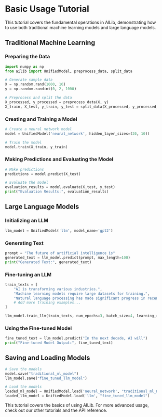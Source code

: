 # Basic Usage Tutorial

This tutorial covers the fundamental operations in AILib, demonstrating how to use both traditional machine learning models and large language models.

## Traditional Machine Learning

### Preparing the Data

```python
import numpy as np
from ailib import UnifiedModel, preprocess_data, split_data

# Generate sample data
X = np.random.rand(1000, 10)
y = np.random.randint(0, 2, 1000)

# Preprocess and split the data
X_processed, y_processed = preprocess_data(X, y)
X_train, X_test, y_train, y_test = split_data(X_processed, y_processed, test_size=0.2)
```

### Creating and Training a Model

```python
# Create a neural network model
model = UnifiedModel('neural_network', hidden_layer_sizes=(20, 10))

# Train the model
model.train(X_train, y_train)
```

### Making Predictions and Evaluating the Model

```python
# Make predictions
predictions = model.predict(X_test)

# Evaluate the model
evaluation_results = model.evaluate(X_test, y_test)
print("Evaluation Results:", evaluation_results)
```

## Large Language Models

### Initializing an LLM

```python
llm_model = UnifiedModel('llm', model_name='gpt2')
```

### Generating Text

```python
prompt = "The future of artificial intelligence is"
generated_text = llm_model.predict(prompt, max_length=100)
print("Generated Text:", generated_text)
```

### Fine-tuning an LLM

```python
train_texts = [
    "AI is transforming various industries.",
    "Machine learning models require large datasets for training.",
    "Natural language processing has made significant progress in recent years.",
    # Add more training examples...
]

llm_model.train_llm(train_texts, num_epochs=3, batch_size=4, learning_rate=2e-5)
```

### Using the Fine-tuned Model

```python
fine_tuned_text = llm_model.predict("In the next decade, AI will")
print("Fine-tuned Model Output:", fine_tuned_text)
```

## Saving and Loading Models

```python
# Save the models
model.save("traditional_ml_model")
llm_model.save("fine_tuned_llm_model")

# Load the models
loaded_ml_model = UnifiedModel.load('neural_network', "traditional_ml_model")
loaded_llm_model = UnifiedModel.load('llm', "fine_tuned_llm_model")
```

This tutorial covers the basics of using AILib. For more advanced usage, check out our other tutorials and the API reference.